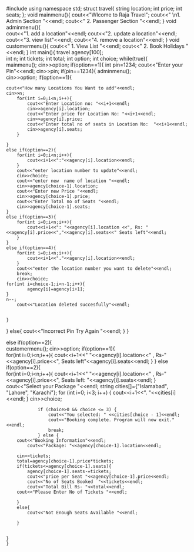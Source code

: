 #include<iostream>
using namespace std;
struct travel{ 
	string location;
	int price;
	int seats;
};
void mainmenu(){
	cout<<"Wlcome to Raja Travel";
	cout<<"     \n1. Admin Section       "<<endl;
	cout<<"     2. Passenger Section   "<<endl;
}
void adminmenu(){      
	cout<<"1. add a location"<<endl;
	cout<<"2. update a location"<<endl;
	cout<<"3. view list"<<endl;
	cout<<"4. remove a location"<<endl;
}
void customermenu(){
	cout<<" 1. View List "<<endl;
	cout<<" 2. Book Holidays "<<endl;
}
int main(){
	travel agency[100];     
	int n;
	int tickets;
	int total;
	int option;
	int choice;
	while(true){                  
	mainmenu();
	cin>>option;
	if(option==1){
    int pin=1234;
	cout<<"Enter your Pin"<<endl;
	cin>>pin;
	if(pin==1234){
	adminmenu();                 
	cin>>option;
	if(option==1){                  

	cout<<"How many Locations You Want to add"<<endl;
	cin>>n;
		for(int i=0;i<n;i++){
			cout<<"Enter Location no: "<<i+1<<endl;
			cin>>agency[i].location;
	        cout<<"Enter price for Location No: "<<i+1<<endl;
	        cin>>agency[i].price;
	        cout<<"Enter total no of seats in Location No:  "<<i+1<<endl;
	        cin>>agency[i].seats;
		}
		
	}
	else if(option==2){
		for(int i=0;i<n;i++){       
			cout<<i+1<<":"<<agency[i].location<<endl;
		}
		cout<<"enter location number to update"<<endl;
		cin>>choice;
		cout<<"enter new  name of location "<<endl;
		cin>>agency[choice-1].location;
		cout<<"Enter new Price "<<endl;
		cin>>agency[choice-1].price;
		cout<<"Enter Total no of Seats "<<endl;
		cin>>agency[choice-1].seats;
	}
	else if(option==3){     
		for(int i=0;i<n;i++){
			cout<<i+1<<": "<<agency[i].location <<", Rs: "<<agency[i].price<<","<<agency[i].seats<<" Seats left"<<endl;
		}
	}
	else if(option==4){  
		for(int i=0;i<n;i++){
			cout<<i+1<<"."<<agency[i].location<<endl;
		}
		cout<<"enter the location number you want to delete"<<endl;
		break;
		cin>>choice;
	for(int i=choice-1;i<n-1;i++){
			agency[i]=agency[i+1];
	}
	n--;
		cout<<"Location deleted succesfully"<<endl;
		
	
	}
}
else{
	cout<<"Incorrect Pin Try Again "<<endl;
}
}

else if(option==2){         
	customermenu();
	cin>>option;
	if(option==1){            
		for(int i=0;i<n;i++){
			cout<<i+1<<" "<<agency[i].location<<" , Rs-"<<agency[i].price<<", Seats left"<<agency[i].seats<<endl;
		}
	}
	else if(option==2){    
	for(int i=0;i<n;i++){
			cout<<i+1<<" "<<agency[i].location<<" , Rs-"<<agency[i].price<<", Seats left: "<<agency[i].seats<<endl;
		}
		cout<<"Select your Package "<<endl;
		string cities[]={"Islamabad", "Lahore", "Karachi"};
                for (int i=0; i<3; i++) {
                    cout<<i+1<<". "<<cities[i]<<endl;
                }
		cin>>choice;
		
                if (choice>0 && choice <= 3) {
                    cout<<"You selected: " <<cities[choice - 1]<<endl;
                    cout<<"Booking complete. Program will now exit."<<endl;
                    break;
                } else {
		cout<<"Booking Information"<<endl;
			cout<<"Package: "<<agency[choice-1].location<<endl;
			
		cin>>tickets;
		total=agency[choice-1].price*tickets;
		if(tickets<=agency[choice-1].seats){
			agency[choice-1].seats-=tickets;
			cout<<"price per Seat "<<agency[choice-1].price<<endl;
			cout<<"No of Seats Booked  "<<tickets<<endl;
			cout<<"Total Bill Rs- "<<total<<endl;
		cout<<"Please Enter No of Tickets "<<endl;
		
		}
		else{
			cout<<"Not Enough Seats Available "<<endl;
			
		}
		
		
	}
	}
